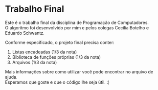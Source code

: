 # Trabalho Final

Este é o trabalho final da disciplina de Programação de Computadores.</br>
O algoritmo foi desenvolvido por mim e pelos colegas Cecília Botelho e Eduardo Schwantz.</br>

Conforme especificado, o projeto final precisa conter:</br>
1. Listas encadeadas (1/3 da nota)
2. Biblioteca de funções próprias (1/3 da nota)
3. Arquivos (1/3 da nota)

Mais informações sobre como utilizar você pode encontrar no arquivo de ajuda.</br>
Esperamos que goste e que o código lhe seja útil. :)
